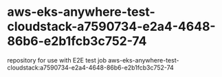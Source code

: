 # aws-eks-anywhere-test-cloudstack-a7590734-e2a4-4648-86b6-e2b1fcb3c752-74
repository for use with E2E test job aws-eks-anywhere-test-cloudstack:a7590734-e2a4-4648-86b6-e2b1fcb3c752-74
